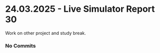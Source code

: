 <h1>24.03.2025 - Live Simulator Report 30</h1>

<p>
    Work on other project and study break.
</p>

<h3>No Commits</h3>